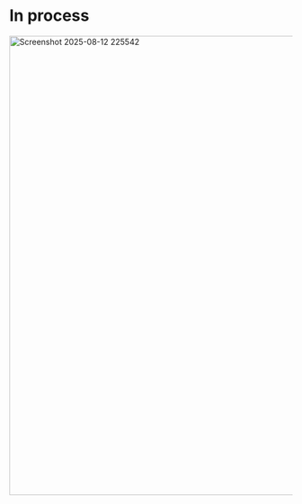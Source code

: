 # In process


<img width="985" height="815" alt="Screenshot 2025-08-12 225542" src="https://github.com/user-attachments/assets/59b187ee-5075-43b8-8eb2-4311435dfa64" />
